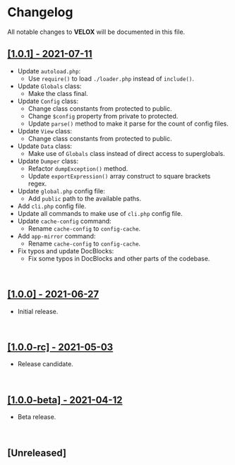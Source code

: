 # Changelog

All notable changes to **VELOX** will be documented in this file.


## [[1.0.1] - 2021-07-11](https://github.com/MarwanAlsoltany/velox/compare/v1.0.0...v1.0.1)
- Update `autoload.php`:
    - Use `require()` to load `./loader.php` instead of `include()`.
- Update `Globals` class:
    - Make the class final.
- Update `Config` class:
    - Change class constants from protected to public.
    - Change `$config` property from private to protected.
    - Update `parse()` method to make it parse for the count of config files.
- Update `View` class:
    - Change class constants from protected to public.
- Update `Data` class:
    - Make use of `Globals` class instead of direct access to superglobals.
- Update `Dumper` class:
    - Refactor `dumpException()` method.
    - Update `exportExpression()` array construct to square brackets regex.
- Update `global.php` config file:
    - Add `public` path to the available paths.
- Add `cli.php` config file.
- Update all commands to make use of `cli.php` config file.
- Update `cache-config` command:
    - Rename `cache-config` to `config-cache`.
- Add `app-mirror` command:
    - Rename `cache-config` to `config-cache`.
- Fix typos and update DocBlocks:
    - Fix some typos in DocBlocks and other parts of the codebase.

<br />

## [[1.0.0] - 2021-06-27](https://github.com/MarwanAlsoltany/velox/compare/v1.0.0-rc...v1.0.0)
- Initial release.

<br />

## [[1.0.0-rc] - 2021-05-03](https://github.com/MarwanAlsoltany/velox/compare/v1.0.0-beta...v1.0.0-rc)
- Release candidate.

<br />

## [[1.0.0-beta] - 2021-04-12](https://github.com/MarwanAlsoltany/velox/commits/v1.0.0-beta)
- Beta release.

<br />

## [Unreleased]

<br />

